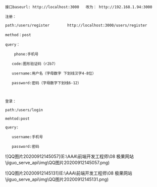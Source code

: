 	接口baseurl: http://localhost:3000   改为： http://192.168.1.94:3000



```
注册：

path:/users/register        http://localhost:3000/users/register

method：post

query：

​    phone:手机号

​	code:图形验证码（r2b7）

​	username:用户名（字母数字 下划线汉字4-8位）

​	password:密码（字母数字下划线6-12）



登录：

path:/users/login

mehtod:post

query:

​	username:手机号

​	password:密码
```



![QQ图片20200912145057](E:\AAA\前端开发工程师\08 极果网站\jiguo_serve_api\img\QQ图片20200912145057.png)

![QQ图片20200912145131](E:\AAA\前端开发工程师\08 极果网站\jiguo_serve_api\img\QQ图片20200912145131.png)

